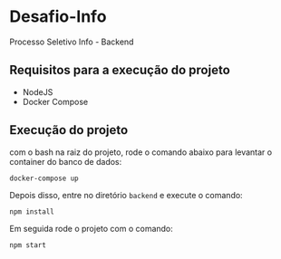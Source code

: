 # Desafio-Info
Processo Seletivo Info - Backend

## Requisitos para a execução do projeto
* NodeJS
* Docker Compose

## Execução do projeto

com o bash na raiz do projeto, rode o comando abaixo para levantar o container do banco de dados:

```
docker-compose up 
```

Depois disso, entre no diretório ```backend``` e execute o comando: 

```
npm install
```

Em seguida rode o projeto com o comando:

```
npm start
```

